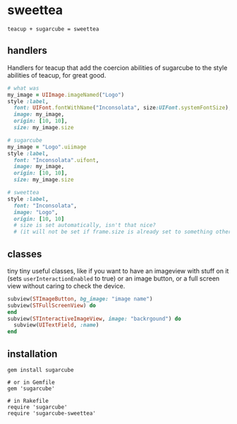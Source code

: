 sweettea
========

    teacup + sugarcube = sweettea


 handlers
----------

Handlers for teacup that add the coercion abilities of sugarcube to the style
abilities of teacup, for great good.

```ruby
# what was
my_image = UIImage.imageNamed("Logo")
style :label,
  font: UIFont.fontWithName("Inconsolata", size:UIFont.systemFontSize),
  image: my_image,
  origin: [10, 10],
  size: my_image.size

# sugarcube
my_image = "Logo".uiimage
style :label,
  font: "Inconsolata".uifont,
  image: my_image,
  origin: [10, 10],
  size: my_image.size

# sweettea
style :label,
  font: "Inconsolata",
  image: "Logo",
  origin: [10, 10]
  # size is set automatically, isn't that nice?
  # (it will not be set if frame.size is already set to something other than [0, 0])
```

 classes
---------

tiny tiny useful classes, like if you want to have an imageview with stuff on it
(sets `userInteractionEnabled` to true) or an image button, or a full screen
view without caring to check the device.

```ruby
subview(STImageButton, bg_image: "image name")
subview(STFullScreenView) do
end
subview(STInteractiveImageView, image: "backrgound") do
  subview(UITextField, :name)
end
```

 installation
--------------

    gem install sugarcube

    # or in Gemfile
    gem 'sugarcube'

    # in Rakefile
    require 'sugarcube'
    require 'sugarcube-sweettea'
